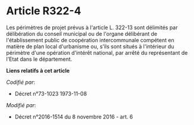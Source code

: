 # Article R322-4

Les périmètres de projet prévus à l'article L. 322-13 sont délimités par délibération du conseil municipal ou de l'organe
délibérant de l'établissement public de coopération intercommunale compétent en matière de plan local d'urbanisme ou, s'ils
sont situés à l'intérieur du périmètre d'une opération d'intérêt national, par arrêté du représentant de l'Etat dans le
département.

**Liens relatifs à cet article**

_Codifié par_:

  - Décret n°73-1023 1973-11-08

_Modifié par_:

  - Décret n°2016-1514 du 8 novembre 2016 - art. 6
